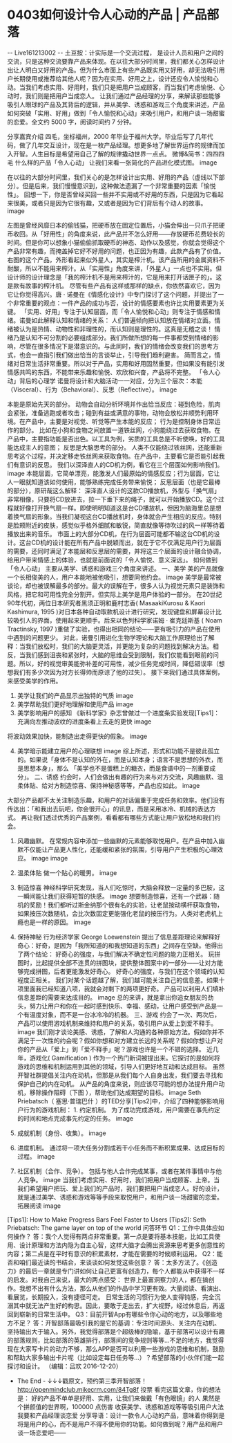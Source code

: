 # 0403如何设计令人心动的产品 | 产品部落


-- Live161213002 --
土豆按：计实际是一个交流过程， 是设计人员和用户之间的交流，只是这种交流要靠产品来体现。在以往大部分时间里，我们都关心怎样设计出让人明白又好用的产品。但为什么市面上有些产品既实用又好用，却无法吸引用户长期使用或推荐给其他人呢？因为在实用、好用之上，设计还应令人愉悦和心动。当我们考虑实用、好用时，我们只是把用户当成顾客，而当我们考虑愉悦、心动时，我们则是把用户当成恋人。 让我们通过产品经理的分享，来解读那些能够吸引人眼球的产品及其背后的逻辑，并从美学、诱惑和游戏三个角度来讲述，产品如何突破「实用、好用」做到「令人愉悦和心动」来吸引用户，和用户谈一场甜蜜的恋爱。全文约 5000 字，阅读时间约 7 分钟。


分享嘉宾介绍
四毛，坐标福州，2000 年毕业于福州大学。毕业后写了几年代码，做了几年交互设计，现在是一枚产品经理。想更多地了解世界运作的规律而加入开智。人生目标是希望用自己了解的规律撬动世界一点点。
微博&简书：四四四毛
什么样的产品「令人心动」
让我们来看一张简化的产品进化模式图。
image

在以往的大部分时间里，我们关心的是怎样设计出实用、好用的产品（虚线以下部分）。但是后来，我们慢慢意识到，这种做法遗漏了一个非常重要的因素「愉悦性」。
回想一下，你是否曾经买回一些并不实用或不好用的东西，只是因为它看起来很美，或者只是因为它很有趣，又或者是因为它们背后有个动人的故事。
image

左图是曾经风靡日本的偷钱猫，把硬币放在固定位置后，小猫会伸出一只爪子把硬币收回。从「好用性」的角度来说，此产品并不怎么好用——存放硬币花费较长的时间。但是你可以想象小猫偷偷抓取硬币的神态、动作以及感觉，你就会觉得这个产品非常有趣，而掩盖掉它好不好用的问题，也正因为有趣，此款产品有了价值。
右图的这个产品，外形看起来似外星人，其实是榨汁机。该产品所用的金属资料不耐酸，所以不能用来榨汁。从「实用性」角度来讲，「外星人」一点也不实用。但设计师的设计理念是「我的榨汁机不是用来榨汁的，它是用来打开话匣子的」。这是款有故事的榨汁机。
尽管有些产品有这样或那样的缺点，你依然喜欢它，因为它让你觉得高兴。唐 · 诺曼在《情感化设计》中专门探讨了这个问题，并提出了一个非常重要的观点：一件产品的成功与否，设计的情感要素也许比实用要素更为关键。
「实用、好用」专注于认知层面，而「令人愉悦和心动」则专注于情感和情绪。诺曼如此解释认知和情绪的关系：
人们普遍倾向把认知放在情绪对立面。情绪被认为是热情、动物性和非理性的，而认知则是理性的。这真是无稽之谈！ 情绪乃是认知不可分割的必要组成部分。我们所做所想的每一件事都受到情绪的影响，尽管在很多情况下是潜意识的。与此同时，我们的情绪会改变我们的思考方式，也会一直指引我们做出恰当的言谈举止，引导我们趋利避害。
简而言之，情绪对日常生活非常重要。所以对于产品，实用和好用固然重要，但如果没有能引发情感共鸣的东西，不能带来乐趣和愉悦、欢欣和兴奋，产品将不完整。
「令人心动」背后的心理学
诺曼将设计和大脑活动一一对应，分为三个层次：本能（Visceral）、行为（Behavioral）、反思（Reflective）。
image

本能是原始先天的部分。 动物会自动分析环境并作出恰当反应：碰到危险，肌肉会紧张，准备逃跑或者攻击；碰到有益或满意的事物，动物会放松并顺势利用环境。在产品中，主要是对视觉、听觉等产生本能的反应；
行为是控制身体日常运作的部分。 比如在小狗和食物之间放置一道铁丝网，小狗能绕过去获取食物。在产品中，主要指功能是否出色。以工具为例，劣质的工具总是不听使唤，好的工具能达成主人的意图；
反思是大脑思考的部分。 人类不仅能绕过铁丝网，还能重新思考这个过程，并决定移走铁丝网来获取食物。在产品中，主要看它是否能引起我们有意识的反思。
我们以深泽直人的CD机为例，看它在三个层面如何影响我们。 image
本能层面，它简单漂亮，能激发人们最原始的情感反应；行为层面，它让人一眼就知道该如何使用，能够熟练完成任务带来愉悦； 反思层面（也是它最棒的部分），原研哉这么解释：
深泽直人设计的这款CD播放机，外型与「换气扇」非常相像，只要将CD放进去，拉一下垂下来的绳子，就可以开始播放CD。这个过程就好像打开换气扇一样。即使明明知道这是台CD播放机，但因为脑海里总是想着换气扇的形象。当我们凝视这台CD播放机时，身体就会产生相应的反应。特别是脸颊附近的皮肤，感觉似乎格外细腻和敏锐，简直就像等待吹过的风一样等待着播放出来的音乐。
市面上的大部分CD机，在行为层面可能都不输这台CD机的设计。这台CD机的设计能在所有产品中脱颖而出，就在于它不仅满足用户行为层面的需要，还同时满足了本能层和反思层的需要，并将这三个层面的设计融合协调，给用户带来情感上的体验，也就是前面说的「令人愉悦、意义深远」。
如何做到「令人心动」
主要从美学、诱惑和游戏三个角度来讲述。
一、美学
美的产品就像一个长相俊美的人，用户本能地被他吸引，想要同他约会。 image
美学是最常被谈论，却也被误解最多的部分。最大的误解在于，很多人认为视觉元素只是装饰和风格，把它和可用性完全分割开。但实际上美学是用户体验的一部分。
在20世纪90年代初，两位日本研究者黑须正明和鹿村志香( MasaakiKurosu & Kaori Kashimura, 1995 )对日本各种自动取款机设计进行研究，发现键盘和屏幕设计比较吸引人的界面，使用起来更顺手。后来以色列科学家诺姆 · 崔克廷斯基 ( Noam Tractinsky, 1997 )重做了实验，也得出相同的结论——更有吸引力的产品在使用中遇到的问题更少。
对此，诺曼引用进化生物学理论和大脑工作原理给出了解释：当我们放松时，我们的大脑更灵活，并更能为复杂的问题找到解决方法。相反，当我们感到沮丧和紧张时，大脑的思维会受到限制，我们仅能看到眼前的问题。所以，好的视觉审美能弥补差的可用性，减少任务完成时间，降低错误率（想想我们有多少次因为对方长得帅而原谅了他的过失）。
接下来我们通过具体案例，来感受美学的作用。
1. 美学让我们的产品显示出独特的气质 image
2. 美学帮助我们更好地理解和使用产品 image
3. 美学影响用户的感知 《新科学家》杂志曾做过一个进度条实验发现[Tips1]：
充满向左推动波纹的进度条看上去走的更快
image

将波动效果加快，能制造出走得更快的假象。
image

4. 美学暗示能建立用户的心理联想 image
综上所述，形式和功能不是彼此孤立的。如果说「身体不是认知的外在，而是认知本身；语言不是思想的外衣，而是思想本身」，那么 「美学也不是蛋糕上的糖衣，而是食谱中的一剂重要成分」。
二、诱惑
约会时，人们会做出有趣的行为来与对方交流，风趣幽默、温柔体贴、给对方制造惊喜、保持神秘感等等，产品也应如此。
image

大部分产品都不太关注制造乐趣，和用户的对话偏重于完成任务和效率。他们没有传达出：「和我出去玩吧，你会很开心」的讯息，而是采用冰冷、机械的表达方式。
再让我们透过优秀的产品案例，看看都有哪些方式能让用户放松地和我们约会。
1. 风趣幽默。 在常规内容中添加一些幽默的元素能够取悦用户。在产品中加入幽默不仅能让产品更人性化，还能缓和紧张的氛围，引导用户产生积极的心理效应。
image image

2. 温柔体贴 做一个贴心的暖男。 image
3. 制造惊喜 神经科学研究发现，当人们吃惊时，大脑会释放一定量的多巴胺，这一瞬间能让我们获得短暂的快感。 image
想要制造惊喜，还有一个武器：随机的奖励！我们都听过斯金纳那个很有名的实验，让老鼠按动横杆获取食物，如果按压次数随机，会比次数固定更能强化老鼠的按压行为。人类对老虎机上瘾也是一样的原因。 image
4. 保持神秘 行为经济学家 George Loewenstein 提出了信息差距理论来解释好奇心：好奇，是因为「我所知道的和我想知道的东西」之间存在空缺。他得出了两个结论：
好奇心的强度，与我们解决不确定性问题的能力正相关。 玩拼图时，比起提供全部不连贯的拼图块，提供整体图案中的一部分——让对方能够完成拼图，后者更能激发好奇心。
好奇心的强度，与我们在这个领域的认知程度正相关。 我们对某个话题越了解，我们越可能关注自己的信息差。如果十项里面我已经知道八项，我就会对剩下的两项更好奇。
产品可以利用人们填补信息差距的需要来达成目的。 image
总的来讲，就是拿出你追女朋友的劲头，努力让用户和你在一起时感到快乐、幸福、感动，让用户感受到产品是一个有温度对象，而不是一台冰冷冷的机器。
三、游戏
约会了一次、两次后，产品可以使用游戏机制来维持和用户的关系，吸引用户从爱上到爱不释手。 image
我们刚才谈论美感、诱惑，了解和人沟通的各种原始方法。假如你并不满足于一次性的约会呢？假如你想和对方建立长远的关系呢？假如你想让户对你的产品从「爱上」到「爱不释手」呢？游戏也许是一个不错的选择。
近几年，游戏化( Gamification ) 作为一个热门新词被提出来。它探讨的是如何将游戏的思维和机制运用到其他的领域，引导人们更好地互动和达成目标。
虽然开智社群提倡关注内在动机，但那是从我们每个人自身出发，我们要去寻找和保护自己的内在动机。 从产品的角度来说，则应该尽可能的想办法提升用户动机，移除操作阻碍（下图 ），帮助他们达成期望的目标。 image
Seth Priebatsch（ 塞思·普瑞巴什 ）的TED分享[Tips2]中，介绍了四种能够影响用户行为的游戏机制： 1. 约定机制。 为了成功完成游戏，用户需要在事先约定的时间和地点完成事先约定的任务。 image
2. 成就机制（身份、收集）。 image
3. 进度机制。 通过将一项大任务分割成若干小任务而不断积累成果、达成目标的过程。 image
4. 社区机制（合作、竞争）。 包括与他人合作完成某事，或者在某件事情中与他人竞争。 image
当我们考虑实用、好用时，我们把用户当成顾客、上帝。当我们希望用户把玩、爱上我们的产品时，我们要把用户当成恋人。好的设计，就是通过美学、诱惑和游戏等等手段来取悦用户，和用户谈一场甜蜜的恋爱。
拓展阅读
image

[Tips1]: How to Make Progress Bars Feel Faster to Users
[Tips2]: Seth Priebatsch: The game layer on top of the world
问答环节
Q1：工作中具体应如何操作？
答：我个人觉得有两点非常重要。第一点是要将基本技能，比如工具使用、设计原理和方法内隐为自主心智，这样大脑才会腾出资源来思考更多创意性的内容；第二点是在平时有意识的积累素材，才能在需要的时候顺利运用。
Q2：能否和咱们最近读的书结合，来谈谈如何发觉这些创意？
答：太多方法了。《创造力》的最后一章就是专门讲如何让自己更富有创造力，每个人都能从中获得不一样的启发。对我自己来说，最大的两点感受：
世界上最富洞察力的人，都在搞创作。我想不出有什么方法，那么从他们的作品中学习更有效。大量阅读、看演出、看展览，长期投入，没有捷径可走。
日常生活的习惯行为使人变得钝感，完全沉溺其中就无法产生好的构思。因此，要敢于走出去，扩大视野，经过休息后，再返回到崭新的日常生活中。
Q3：目前开智App有哪些令你心动的地方，以及哪些地方不足？
答：开智部落最吸引我的是它的基调：专注时间源头、关注内在动机、坚持输出大于输入。另外，我觉得部落是个超级棒的隐喻，基于部落可以设计有趣的部落规则，比如部落的英雄排行，部落间的竞争规则等等...不足的地方，我觉得现在大家写卡片的动力不够，那么APP是否可以利用一些游戏的思维和机制，鼓励和帮助大家多输出卡片呢（比如设定每日任务等...）？希望部落的小伙伴们能一起探讨和设计。
（编辑：吕欢 2016-12-20）
- The End -
↓↓↓戳原文，预约第三季开智部落！ http://openmindclub.mikecrm.com/84Tg8f
投票 看完这篇文章，你的想法是：
好的产品不单单是好用、实用，让我们来做戴「有色眼镜」的人
果然是个拼颜值的世界啊，100000 点伤害
收获美学、诱惑和游戏等等吸引用户大法
我要和产品经理谈恋爱
分享导语：设计一款令人心动的产品，意味着你得到是将是用户的心，而不是用户不得不使用你的功能。如何做到呢？用产品和用户谈一场恋爱吧——